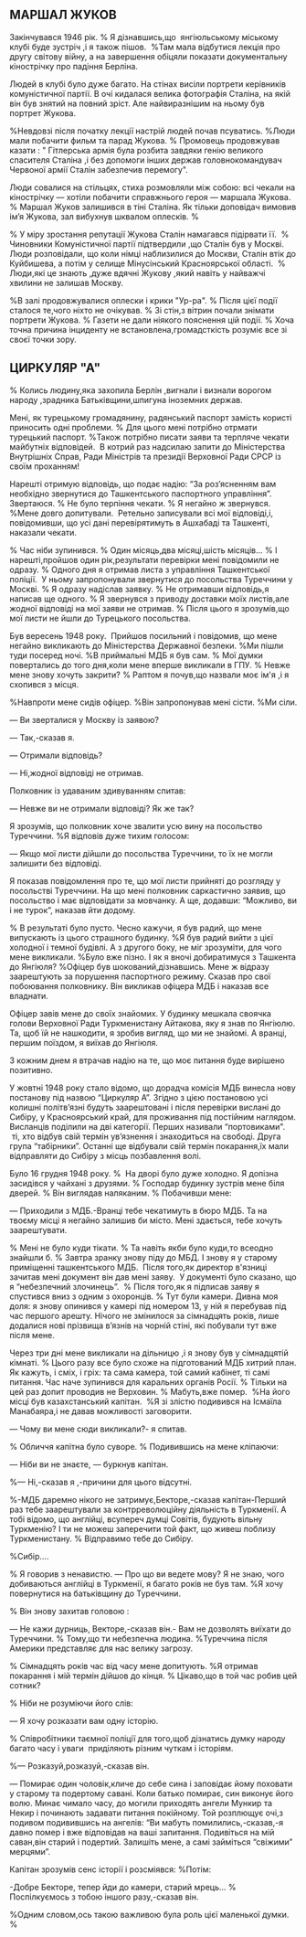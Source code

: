 ## МАРШАЛ ЖУКОВ

Закінчувався 1946 рік.
% Я дізнавшись,що  янгіюльському міському клубі буде зустріч ,і я також пішов.
 %Там мала відбутися лекція про другу світову війну, а на завершення обіцяли показати документальну кінострічку про падіння Берліна.

Людей в клубі було дуже багато.
На стінах висіли портрети керівників комуністичної партії.
В очі кидалася велика фотографія Сталіна, на якій він був знятий на повний зріст.
Але найвиразнішим на ньому був портрет Жукова.

%Невдовзі після початку лекції настрій людей почав псуватись.
%Люди мали побачити фильм та парад Жукова.
% Промовець продовжував казати : " Гітлерська армія була розбита завдяки генію великого спасителя Сталіна ,і без допомоги інших держав головнокомандувач Червоної армії Сталін забезпечив перемогу".

Люди совалися на стільцях, стиха розмовляли між собою: всі чекали на кінострічку — хотіли побачити справжнього героя — маршала Жукова.
% Маршал Жуков залишився в тіні Сталіна.
Як тільки доповідач вимовив ім’я Жукова, зал вибухнув шквалом оплесків.
%

% У міру зростання репутації Жукова Сталін намагався підірвати її. 
% Чиновники Комуністичної партії підтвердили ,що Сталін був у Москві.
Люди розповідали, що коли німці наблизилися до Москви, Сталін втік до Куйбишева, а потім у селище Мінусінський Красноярської області.
 % Люди,які це знають ,дуже вдячні Жукову ,який навіть у найважчі хвилини не залишав Москву.

%В залі продовжувалися оплески і крики "Ур-ра".
% Після цієї події сталося те,чого ніхто не очікував.
% Зі стін,з вітрин почали знімати портрети Жукова.
% Газети не дали ніякого пояснення цій події.
% Хоча точна причина інциденту не встановлена,громадсткість розуміє все зі своєї точки зору.

## ЦИРКУЛЯР "А"

% Колись людину,яка захопила Берлін ,вигнали і визнали ворогом народу ,зрадника Батьківщини,шпигуна іноземних держав.

Мені, як турецькому громадянину, радянський паспорт замість користі приносить одні проблеми.
% Для цього мені потрібно отрмати турецький паспорт.
%Також потрібно писати заяви та терпляче чекати майбутніх відповідей. 
В котрий раз надсилаю запити до Міністерства Внутрішніх Справ, Ради Міністрів та президії Верховної Ради СРСР із своїм проханням!



Нарешті отримую відповідь, що подає надію: “За роз’ясненням вам необхідно звернутися до Ташкентського паспортного управління”. Звертаюся.
% Не було терпіння чекати.
% Я негайно ж звернувся.
%Мене довго допитували.
 Ретельно записували всі мої відповіді,і, повідомивши, що усі дані перевірятимуть в Ашхабаді та Ташкенті, наказали чекати.

% Час ніби зупинився.
% Один місяць,два місяці,шість місяців...
% І нарешті,пройшов один рік,результати перевірки мені повідомили не одразу.
% Одного дня я отримав листа з управління Ташкентської поліції.
 У ньому запропонували звернутися до посольства Туреччини у Москві.
% Я одразу надіслав заявку.
% Не отримавши відповідь,я написав ще одного.
% Я звернувся з приводу доставки моїх листів,але жодної відповіді на мої заяви не отримав.
% Після цього я зрозумів,що мої листи не йшли до Турецького посольства.

Був вересень 1948 року.
 Прийшов посильний і повідомив, що мене негайно викликають до Міністерства Державної безпеки.
%Ми пішли туди посеред ночі.
%В приймальні МДБ я був сам.
% Мої думки повертались до того дня,коли мене вперше викликали в ГПУ.
% Невже мене знову хочуть закрити?
% Раптом я почув,що назвали моє ім'я ,і я схопився з місця.

%Навпроти мене сидів офіцер.
%Він запропонував мені сісти.
%Ми сіли.

— Ви зверталися у Москву із заявою?

— Так,-сказав я.

— Отримали відповідь?

— Ні,жодної відповіді не отримав.

Полковник із удаваним здивуванням спитав:

— Невже ви не отримали відповіді?
Як же так?

Я зрозумів, що полковник хоче звалити усю вину на посольство Туреччини.
%Я відповів дуже тихим голосом:

— Якщо мої листи дійшли до посольства Туреччини, то їх не могли залишити без відповіді.

Я показав повідомлення про те, що мої листи прийняті до розгляду у посольстві Туреччини.
На що мені полковник саркастично заявив, що посольство і має відповідати за мовчанку.
А ще, додавши: “Можливо, ви і не турок”, наказав йти додому.

% В результаті було пусто.
Чесно кажучи, я був радий, що мене випускають із цього страшного будинку.
%Я був радий вийти з цієї холодної і темної будівлі.
А з другого боку, не міг зрозуміти, для чого мене викликали.
%Було вже пізно.
І як я вночі добиратимуся з Ташкента до Янгіюля?
%Офіцер був шокований,дізнавшись.
Мене ж відразу заарештують за порушення паспортного режиму.
Сказав про свої побоювання полковнику.
Він викликав офіцера МДБ і наказав все владнати.

Офіцер завів мене до своїх знайомих.
У будинку мешкала своячка голови Верховної Ради Туркменистану Айтакова, яку я знав по Янгіюлю.
Та, щоб їй не нашкодити, я зробив вигляд, що ми не знайомі.
А вранці, першим поїздом, я виїхав до Янгіюля.

З кожним днем я втрачав надію на те, що моє питання буде вирішено позитивно.




У жовтні 1948 року стало відомо, що дорадча комісія МДБ винесла нову постанову під назвою “Циркуляр А”.
Згідно з цією постановою усі колишні політв’язні будуть заарештовані і після перевірки вислані до Сибіру, у Красноярський край, для проживання під постійним наглядом.
Висланців поділили на дві категорії.
Перших називали “портовиками".
 ті, хто відбув свій термін ув’язнення і знаходиться на свободі.
Друга група “табірники”. Останні ще відбували свій термін покарання,їх мали відправляти до Сибіру з місць позбавлення волі.

Було 16 грудня 1948 року.
%  На дворі було дуже холодно.
Я допізна засидівся у чайхані з друзями.
% Господар будинку зустрів мене біля дверей.
% Він виглядав наляканим.
% Побачивши мене:

— Приходили з МДБ.-Вранці тебе чекатимуть в бюро МДБ.
Та на твоєму місці я негайно залишив би місто.
Мені здається, тебе хочуть заарештувати.

% Мені не було куди тікати.
% Та навіть якби було куди,то всеодно знайшли б.
% Завтра зранку знову піду до МБД.
І знову я у старому приміщенні ташкентського МДБ.
 Після того,як директор в'язниці зачитав мені документ він дав мені заяву.
 У документі було сказано, що я “небезпечний злочинець”.
 % Після того,як я підписав заяву я спустився вниз з одним з охоронців.
% Тут були камери.
Дивна моя доля: я знову опинився у камері під номером 13, у ній я перебував під час першого арешту.
Нічого не змінилося за сімнадцять років, лише додалися нові прізвища в’язнів на чорній стіні, які побували тут вже після мене.

Через три дні мене викликали на дільницю ,і я знову був у сімнадцятій кімнаті.
% Цього разу все було схоже на підготований МДБ хитрий план.
Як кажуть, і сміх, і гріх: та сама камера, той самий кабінет, ті самі питання.
Час наче зупинився для каральних органів Росії.
% Тільки на цей раз допит проводив не Верховин.
% Мабуть,вже помер.
 %На його місці був казахстанський капітан.
 %Я зі злістю подивився на Ісмаїла Манабаяра,і не давав можливості заговорити.

— Чому ви мене сюди викликали?- я спитав.

% Обличчя капітна було суворе.
% Подивившись на мене кліпаючи:

— Ніби ви не знаєте, — буркнув капітан.

%— Ні,-сказав я ,-причини для цього відсутні.

%-МДБ даремно нікого не затримує,Бекторе,-сказав капітан-Перший раз тебе заарештували за контрреволюційну діяльність в Туркменії.
А тобі відомо, що англійці, всупереч думці Совітів, будують вільну Туркменію?
І ти не можеш заперечити той факт, що живеш поблизу Туркменистану.
% Відправимо тебе до Сибіру.

%Сибір....

% Я говорив з ненавистю.
— Про що ви ведете мову?
Я не знаю, чого добиваються англійці в Туркменії, я багато років не був там.
%Я хочу повернутися на батьківщину до Туреччини.

% Він знову захитав головою :

— Не кажи дурниць, Векторе,-сказав він.- Вам не дозволять виїхати до Туреччини.
% Тому,що ти небезпечна людина.
%Туреччина після Америки представляє для нас велику загрозу.


% Сімнадцять років час від часу мене допитують.
%Я отримав покарання і мій термін дійшов до кінця.
% Цікаво,що в той час робив цей сотник?

% Ніби не розуміючи його слів:

— Я хочу розказати вам одну історію.

% Співробітники таємної поліції для того,щоб дізнатись думку народу багато часу і уваги  приділяють різним чуткам і історіям.

%— Розказуй,розказуй,-сказав він.

— Помирає один чоловік,кличе до себе сина і заповідає йому поховати у старому та подертому савані.
Коли батько помирає, син виконує його волю.
Минає чимало часу, до могили приходять ангели Мункир та Некир і починають задавати питання покійному.
Той розплющує очі,з подивом подивившись на ангелів: “Ви мабуть помилились,-сказав,-я давно помер і вже відповідав на ваші запитання.
Подивіться на мій саван,він старий і подертий.
Залишіть мене, а самі займіться “свіжими” мерцями”.

Капітан зрозумів сенс історії і розсміявся:
%Потім:

-Добре Бекторе, тепер йди до камери, старий мрець...
% Поспілкуємось з тобою іншого разу,-сказав він.

%Одним словом,ось такою важливою була роль цієї маленької думки.
%